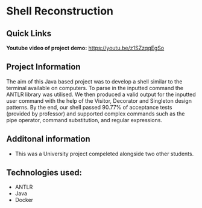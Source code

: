 # Shell Reconstruction

## Quick Links

**Youtube video of project demo:** https://youtu.be/z1SZzqqEgSo

## Project Information

The aim of this Java based project was to develop a shell similar to the terminal available on computers. To parse in the inputted command the ANTLR library was utilised. We then produced a valid output for the inputted user command with the help of the Visitor, Decorator and Singleton design patterns. By the end, our shell  passed 90.77% of acceptance tests (provided by professor) and supported complex commands such as the pipe operator, command substitution, and regular expressions. 

## Additonal information
<ul>
<li> This was a University project compeleted alongside two other students.
  </ul>

## Technologies used:
<ul>
  <li> ANTLR
   <li> Java
    <li> Docker
  </ul>
